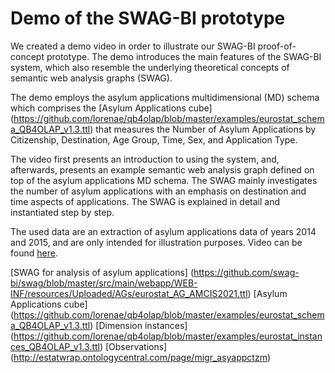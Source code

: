 # Demo of the SWAG-BI prototype

We created a demo video in order to illustrate our SWAG-BI proof-of-concept prototype.
The demo introduces the main features of the SWAG-BI system, which also resemble the underlying theoretical concepts of semantic web analysis graphs (SWAG).

The demo employs the asylum applications multidimensional (MD) schema which comprises the [Asylum Applications cube] (https://github.com/lorenae/qb4olap/blob/master/examples/eurostat_schema_QB4OLAP_v1.3.ttl) that measures the Number of Asylum Applications by Citizenship, Destination, Age Group, Time, Sex, and Application Type.

The video first presents an introduction to using the system, and, afterwards, presents an example semantic web analysis graph defined on top of the asylum applications MD schema.
The SWAG mainly investigates the number of asylum applications with an emphasis on destination and time aspects of applications.
The SWAG is explained in detail and instantiated step by step.

The used data are an extraction of asylum applications data of years 2014 and 2015, and are only intended for illustration purposes.
Video can be found [here](https://youtu.be/wlkA39TFCJY).

[SWAG for analysis of asylum applications] (https://github.com/swag-bi/swag/blob/master/src/main/webapp/WEB-INF/resources/Uploaded/AGs/eurostat_AG_AMCIS2021.ttl)
[Asylum Applications cube] (https://github.com/lorenae/qb4olap/blob/master/examples/eurostat_schema_QB4OLAP_v1.3.ttl)
[Dimension instances] (https://github.com/lorenae/qb4olap/blob/master/examples/eurostat_instances_QB4OLAP_v1.3.ttl)
[Observations] (http://estatwrap.ontologycentral.com/page/migr_asyappctzm)